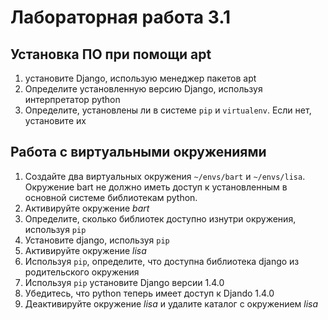 # Лабораторная работа 3.1

## Установка ПО при помощи apt

1. установите Django, использую менеджер пакетов apt
1. Определите установленную версию Django, используя интерпретатор python
1. Определите, установлены ли в системе `pip` и `virtualenv`. Если нет, установите их

## Работа с виртуальными окружениями

1. Создайте два виртуальных окружения `~/envs/bart` и `~/envs/lisa`. Окружение bart не должно иметь доступ к установленным в основной системе библиотекам python.
1. Активируйте окружение *bart*
1. Определите, сколько библиотек доступно изнутри окружения, используя `pip`
1. Установите django, используя `pip`
1. Активируйте окружение *lisa*
1. Используя `pip`, определите, что доступна библиотека django из родительского окружения
1. Используя `pip` установите Django версии 1.4.0
1. Убедитесь, что python теперь имеет доступ к Djando 1.4.0
1. Деактивируйте окружение *lisa* и удалите каталог с окружением *lisa*